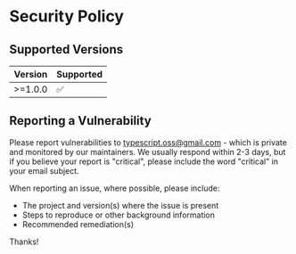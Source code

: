 # Security Policy

## Supported Versions

| Version   | Supported          |
| --------- | ------------------ |
| >=1.0.0   | :white_check_mark: |

## Reporting a Vulnerability

Please report vulnerabilities to <typescript.oss@gmail.com> - which is private and monitored by our maintainers.  We usually respond within 2-3 days, but if you believe your report is "critical", please include the word "critical" in your email subject.

When reporting an issue, where possible, please include:

- The project and version(s) where the issue is present
- Steps to reproduce or other background information
- Recommended remediation(s)

Thanks!
